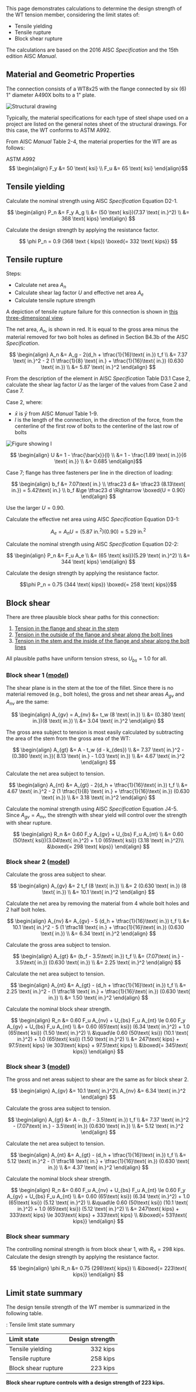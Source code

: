 This page demonstrates calculations to determine the design strength of the WT
tension member, considering the limit states of:

- Tensile yielding
- Tensile rupture
- Block shear rupture

The calculations are based on the 2016 AISC *Specification* and the 15th edition
AISC *Manual*.


Material and Geometric Properties
---------------------------------

The connection consists of a WT8x25 with the flange connected by six (6)
1" diameter A490X bolts to a 1" plate.

![Structural drawing](./bolted-wt-top.svg)

Typically, the material specifications for each type of steel shape used on a project
are listed on the general notes sheet of the structural drawings. For this case,
the WT conforms to ASTM A992.

From AISC *Manual* Table 2-4, the material properties for the WT are as follows:

ASTM A992
$$ \begin{align}
    F_y &= 50 \text{ ksi} \\
    F_u &= 65 \text{ ksi}
\end{align}$$

Tensile yielding
----------------

Calculate the nominal strength using AISC *Specification* Equation D2-1.

$$ \begin{align}
    P_n &= F_y A_g \\
        &= (50 \text{ ksi})(7.37 \text{ in.}^2) \\
        &= 368 \text{ kips}
\end{align} $$

Calculate the design strength by applying the resistance factor.

$$
    \phi P_n = 0.9 (368 \text { kips}) \boxed{= 332 \text{ kips}}
$$


Tensile rupture
---------------

Steps:

- Calculate net area $A_n$
- Calculate shear lag factor $U$ and effective net area $A_e$
- Calculate tensile rupture strength

A depiction of tensile rupture failure for this connection is shown in
[this three-dimensional view](#Tensile-rupture).

The net area, $A_n$, is shown in red. It is equal to the gross area minus the
material removed for two bolt holes as defined in Section B4.3b of the AISC
*Specification*.

$$ \begin{align}
    A_n &= A_g - 2(d_h + \tfrac{1}{16}\text{ in.}) t_f \\
        &= 7.37 \text{ in.}^2 - 2 (1 \tfrac{1}{8} \text{ in.}
           + \tfrac{1}{16}\text{ in.}) (0.630 \text{ in.}) \\
        &= 5.87 \text{ in.}^2
\end{align} $$

From the description of the element in AISC *Specification* Table D3.1 Case 2,
calculate the shear lag factor $U$ as the larger of the values from Case 2 and
Case 7.

Case 2, where:

- $\bar{x}$ is $\bar{y}$ from AISC *Manual* Table 1-9.
- $l$ is the length of the connection, in the direction of the force, from the
  centerline of the first row of bolts to the centerline of the last row of bolts

![Figure showing $l$](../assets/placeholder.png)

$$ \begin{align}
    U &= 1 - \frac{\bar{x}}{l} \\
      &= 1 - \frac{1.89 \text{ in.}}{6 \text{ in.}} \\
      &= 0.685
\end{align}$$

Case 7; flange has three fasteners per line in the direction of loading:

$$ \begin{align}
    b_f &= 7.07\text{ in.} \\
    \tfrac23 d &= \tfrac23 (8.13\text{ in.}) = 5.42\text{ in.} \\
    b_f &\ge \tfrac23 d \Rightarrow \boxed{U = 0.90}
\end{align} $$

Use the larger $U = 0.90$.

Calculate the effective net area using AISC *Specification* Equation D3-1:

$$ A_e = A_n U = (5.87 \text{ in.}^2) (0.90) = 5.29 \text{ in.}^2 $$

Calculate the nominal strength using AISC *Specification* Equation D2-2:

$$ \begin{align}
    P_n &= F_u A_e \\
        &= (65 \text{ ksi})(5.29 \text{ in.}^2) \\
        &= 344 \text{ kips}
\end{align} $$

Calculate the design strength by applying the resistance factor.

$$\phi P_n = 0.75 (344 \text{ kips}) \boxed{= 258 \text{ kips}}$$


Block shear
-----------

There are three plausible block shear paths for this connection:

1. [Tension in the flange and shear in the stem](#Block-shear-1)
2. [Tension in the outside of the flange and shear along the bolt lines](#Block-shear-2)
3. [Tension in the stem and the inside of the flange and shear along the bolt lines](#Block-shear-3)

All plausible paths have uniform tension stress, so $U_{bs} = 1.0$ for all.

### Block shear 1 ([model](#Block-shear-1))

The shear plane is in the stem at the toe of the fillet. Since there is no material
removed (e.g., bolt holes), the gross and net shear areas $A_{gv}$ and $A_{nv}$ are
the same:

$$ \begin{align}
    A_{gv} = A_{nv} &= t_w (8 \text{ in.}) \\
                    &= (0.380 \text{ in.})(8 \text{ in.}) \\
                    &= 3.04 \text{ in.}^2
\end{align} $$

The gross area subject to tension is most easily calculated by subtracting the
area of the stem from the gross area of the WT:

$$ \begin{align}
    A_{gt} &= A - t_w (d - k_{des}) \\
           &= 7.37 \text{ in.}^2 - (0.380 \text{ in.})(
               8.13 \text{ in.} - 1.03 \text{ in.}) \\
           &= 4.67 \text{ in.}^2
\end{align} $$

Calculate the net area subject to tension.

$$ \begin{align}
    A_{nt} &= A_{gt} - 2(d_h + \tfrac{1}{16}\text{ in.}) t_f \\
           &= 4.67 \text{ in.}^2 - 2 (1 \tfrac{1}{8} \text{ in.}
              + \tfrac{1}{16}\text{ in.}) (0.630 \text{ in.}) \\
           &= 3.18 \text{ in.}^2
\end{align} $$

Calculate the nominal strength using AISC *Specification* Equation J4-5. Since
$A_{gv} = A_{nv}$, the strength with shear yield will control over the strength
with shear rupture.

$$ \begin{align}
    R_n &= 0.60 F_y A_{gv} + U_{bs} F_u A_{nt} \\
        &= 0.60 (50\text{ ksi})(3.04\text{ in.}^2) + 1.0 (65\text{ ksi})
           (3.18 \text{ in.}^2)\\
        &\boxed{= 298 \text{ kips}}
\end{align} $$

### Block shear 2 ([model](#Block-shear-2))

Calculate the gross area subject to shear.

$$ \begin{align}
    A_{gv} &= 2 t_f (8 \text{ in.}) \\
           &= 2 (0.630 \text{ in.}) (8 \text{ in.}) \\
           &= 10.1 \text{ in.}^2
\end{align} $$

Calculate the net area by removing the material from 4 whole bolt holes and
2 half bolt holes.

$$ \begin{align}
    A_{nv} &= A_{gv} - 5 (d_h + \tfrac{1}{16}\text{ in.}) t_f \\
           &= 10.1 \text{ in.}^2 - 5 (1 \tfrac18 \text{ in.}
              + \tfrac{1}{16}\text{ in.}) (0.630 \text{ in.}) \\
           &= 6.34 \text{ in.}^2
\end{align} $$

Calculate the gross area subject to tension.

$$ \begin{align}
    A_{gt} &= (b_f - 3.5\text{ in.}) t_f \\
           &= (7.07\text{ in.} - 3.5\text{ in.}) (0.630 \text{ in.}) \\
           &= 2.25 \text{ in.}^2
\end{align} $$

Calculate the net area subject to tension.

$$ \begin{align}
    A_{nt} &= A_{gt} - (d_h + \tfrac{1}{16}\text{ in.}) t_f \\
           &= 2.25 \text{ in.}^2 - (1 \tfrac18 \text{ in.}
              + \tfrac{1}{16}\text{ in.}) (0.630 \text{ in.}) \\
           &= 1.50 \text{ in.}^2
\end{align} $$

Calculate the nominal block shear strength.

$$ \begin{align}
    R_n &= 0.60 F_u A_{nv} + U_{bs} F_u A_{nt} \le
           0.60 F_y A_{gv} + U_{bs} F_u A_{nt} \\
        &= 0.60 (65\text{ ksi}) (6.34 \text{ in.}^2)
           + 1.0 (65\text{ ksi}) (1.50 \text{ in.}^2) \\
           &\quad\le
           0.60 (50\text{ ksi}) (10.1 \text{ in.}^2)
           + 1.0 (65\text{ ksi}) (1.50 \text{ in.}^2) \\
        &= 247\text{ kips} + 97.5\text{ kips} \le 303\text{ kips} + 97.5\text{ kips} \\
        &\boxed{= 345\text{ kips}}
\end{align} $$


### Block shear 3 ([model](#Block-shear-3))

The gross and net areas subject to shear are the same as for block shear 2.

$$ \begin{align}
    A_{gv} &= 10.1 \text{ in.}^2\\
    A_{nv} &= 6.34 \text{ in.}^2
\end{align} $$

Calculate the gross area subject to tension.

$$ \begin{align}
    A_{gt} &= A - (b_f - 3.5\text{ in.}) t_f \\
           &= 7.37 \text{ in.}^2 - (7.07\text{ in.}
              - 3.5\text{ in.}) (0.630 \text{ in.}) \\
           &= 5.12 \text{ in.}^2
\end{align} $$

Calculate the net area subject to tension.

$$ \begin{align}
    A_{nt} &= A_{gt} - (d_h + \tfrac{1}{16}\text{ in.}) t_f \\
           &= 5.12 \text{ in.}^2 - (1 \tfrac18 \text{ in.}
              + \tfrac{1}{16}\text{ in.}) (0.630 \text{ in.}) \\
           &= 4.37 \text{ in.}^2
\end{align} $$

Calculate the nominal block shear strength.

$$ \begin{align}
    R_n &= 0.60 F_u A_{nv} + U_{bs} F_u A_{nt} \le
           0.60 F_y A_{gv} + U_{bs} F_u A_{nt} \\
        &= 0.60 (65\text{ ksi}) (6.34 \text{ in.}^2)
           + 1.0 (65\text{ ksi}) (5.12 \text{ in.}^2) \\
           &\quad\le
           0.60 (50\text{ ksi}) (10.1 \text{ in.}^2)
           + 1.0 (65\text{ ksi}) (5.12 \text{ in.}^2) \\
        &= 247\text{ kips} + 333\text{ kips} \le 303\text{ kips} + 333\text{ kips} \\
        &\boxed{= 531\text{ kips}}
\end{align} $$

### Block shear summary

The controlling nominal strength is from block shear 1, with
$R_n = 298\text{ kips}$. Calculate the design strength by applying the
resistance factor.

$$ \begin{align}
    \phi R_n &= 0.75 (298\text{ kips}) \\
             &\boxed{= 223\text{ kips}}
\end{align} $$


Limit state summary
-------------------

The design tensile strength of the WT member is summarized in the following
table.

: Tensile limit state summary

| Limit state         | Design strength |
|:--------------------|----------------:|
| Tensile yielding    |        332 kips |
| Tensile rupture     |        258 kips |
| Block shear rupture |        223 kips |

**Block shear rupture controls with a design strength of 223 kips.**
